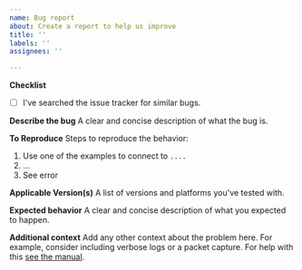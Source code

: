 ```yaml
---
name: Bug report
about: Create a report to help us improve
title: ''
labels: ''
assignees: ''

---
```


**Checklist**
* [ ] I've searched the issue tracker for similar bugs.

**Describe the bug**
A clear and concise description of what the bug is.

**To Reproduce**
Steps to reproduce the behavior:
1. Use one of the examples to connect to `....`
2. ...
3. See error

**Applicable Version(s)**
A list of versions and platforms you've tested with.

**Expected behavior**
A clear and concise description of what you expected to happen.

**Additional context**
Add any other context about the problem here.
For example, consider including verbose logs or a packet capture. For help
with this [see the manual](https://docs.rs/rustls/latest/rustls/manual/_03_howto/index.html#debugging).